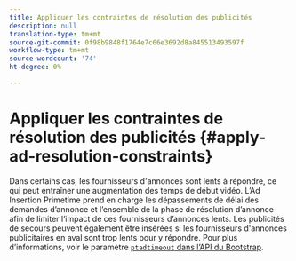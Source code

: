 ```yaml
---
title: Appliquer les contraintes de résolution des publicités
description: null
translation-type: tm+mt
source-git-commit: 0f98b9848f1764e7c66e3692d8a845513493597f
workflow-type: tm+mt
source-wordcount: '74'
ht-degree: 0%

---
```



# Appliquer les contraintes de résolution des publicités {#apply-ad-resolution-constraints}

Dans certains cas, les fournisseurs d&#39;annonces sont lents à répondre, ce qui peut entraîner une augmentation des temps de début vidéo. L’Ad Insertion Primetime prend en charge les dépassements de délai des demandes d’annonce et l’ensemble de la phase de résolution d’annonce afin de limiter l’impact de ces fournisseurs d’annonces lents.  Les publicités de secours peuvent également être insérées si les fournisseurs d&#39;annonces publicitaires en aval sont trop lents pour y répondre.  Pour plus d’informations, voir le paramètre [`ptadtimeout` dans l’API du Bootstrap](/help/primetime-ad-insertion/technical-reference/bootstrap-api.md).
